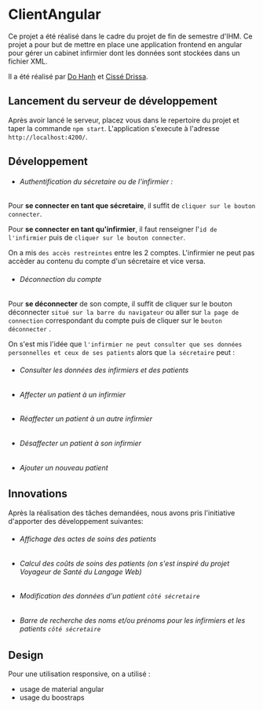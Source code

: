 # ClientAngular

Ce projet a été réalisé dans le cadre du projet de fin de semestre d'IHM. Ce projet a pour but de mettre en place une application frontend en angular pour
gérer un cabinet infirmier dont les données sont stockées dans un fichier XML.

Il a été réalisé par [Do Hanh](https://gitlab.com/yakuzHanh) et [Cissé Drissa](https://gitlab.com/Cashenvic).


## Lancement du serveur de développement
Après avoir lancé le serveur, placez vous dans le repertoire du projet et taper la commande `npm start`. L'application s'execute à l'adresse `http://localhost:4200/`.

## Développement
- ###### Authentification du sécretaire ou de l'infirmier :

Pour **se connecter en tant que sécretaire**, il suffit  de `cliquer sur le bouton connecter`. 

Pour **se connecter en tant qu'infirmier**, il faut renseigner l'`id de l'infirmier` puis de `cliquer sur le bouton connecter`.

On a mis `des accès restreintes` entre les 2 comptes. L'infirmier ne peut pas accèder au contenu du compte d'un sécretaire et vice versa.


- ###### Déconnection du compte

Pour **se déconnecter** de son compte, il suffit  de cliquer sur le bouton déconnecter `situé sur la barre du navigateur` ou aller sur `la page de connection` 
correspondant du compte puis de cliquer sur le `bouton déconnecter` . 


On s'est mis l'idée que `l'infirmier ne peut consulter que ses données personnelles et ceux de ses patients` alors que `la sécretaire` peut :
- ###### Consulter les données des infirmiers et des patients
- ###### Affecter un patient à un infirmier
- ###### Réaffecter un patient à un autre infirmier
- ###### Désaffecter un patient à son infirmier
- ###### Ajouter un nouveau patient


## Innovations

Après la réalisation des tâches demandées, nous avons pris l'initiative d'apporter des développement suivantes:
- ###### Affichage des actes de soins des patients
- ###### Calcul des coûts de soins des patients (on s'est inspiré du projet Voyageur de Santé du Langage Web)
- ###### Modification des données d'un patient `côté sécretaire`
- ###### Barre de recherche des noms et/ou prénoms pour les infirmiers et les patients `côté sécretaire`

## Design
Pour une utilisation responsive, on a utilisé :
* usage de material angular
* usage du boostraps
